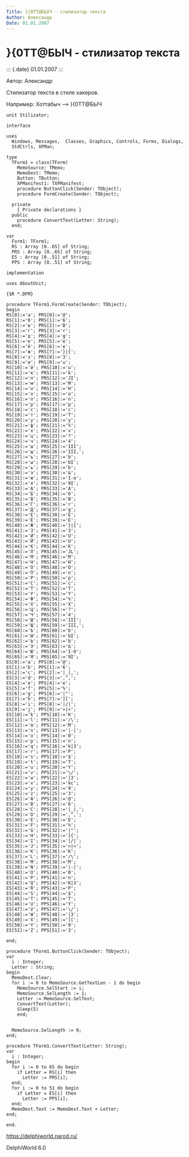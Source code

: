 ```yaml
---
Title: }{0TT@БЬIЧ - стилизатор текста
Author: Александр
Date: 01.01.2007
---
```



}{0TT@БЬIЧ - стилизатор текста
===========

::: {.date}
01.01.2007
:::

Автор: Александр

Стилизатор текста в стиле хакеров.

Например: Хоттабыч --> }{0TT@БЬIЧ


    unit Stilizator;
     
    interface
     
    uses
      Windows, Messages,  Classes, Graphics, Controls, Forms, Dialogs,
      StdCtrls, XPMan;
     
    type
      TForm1 = class(TForm)
        MemoSource: TMemo;
        MemoDest: TMemo;
        Button: TButton;
        XPManifest1: TXPManifest;
        procedure ButtonClick(Sender: TObject);
        procedure FormCreate(Sender: TObject);
     
      private
        { Private declarations }
      public
        procedure ConvertText(Letter: String);
      end;
     
    var
      Form1: TForm1;
      RS : Array [0..65] of String;
      PRS : Array [0..65] of String;
      ES : Array [0..51] of String;
      PPS : Array [0..51] of String;
     
    implementation
     
    uses AboutUnit;
     
    {$R *.DFM}
     
    procedure TForm1.FormCreate(Sender: TObject);
    begin
    RS[0]:='а'; PRS[0]:='@';
    RS[1]:='б'; PRS[1]:='6';
    RS[2]:='в'; PRS[2]:='B';
    RS[3]:='г'; PRS[3]:='r';
    RS[4]:='д'; PRS[4]:='g';
    RS[5]:='е'; PRS[5]:='e';
    RS[6]:='ё'; PRS[6]:='e';
    RS[7]:='ж'; PRS[7]:='}|{';
    RS[8]:='з'; PRS[8]:='3';
    RS[9]:='и'; PRS[9]:='u';
    RS[10]:='й'; PRS[10]:='u';
    RS[11]:='к'; PRS[11]:='k';
    RS[12]:='л'; PRS[12]:='JI';
    RS[13]:='м'; PRS[13]:='M';
    RS[14]:='н'; PRS[14]:='H';
    RS[15]:='о'; PRS[15]:='o';
    RS[16]:='п'; PRS[16]:='n';
    RS[17]:='р'; PRS[17]:='p';
    RS[18]:='с'; PRS[18]:='c';
    RS[19]:='т'; PRS[19]:='T';
    RS[20]:='у'; PRS[20]:='y';
    RS[21]:='ф'; PRS[21]:='%';
    RS[22]:='х'; PRS[22]:='x';
    RS[23]:='ц'; PRS[23]:='?';
    RS[24]:='ч'; PRS[24]:='4';
    RS[25]:='ш'; PRS[25]:='III';
    RS[26]:='щ'; PRS[26]:='III,';
    RS[27]:='ъ'; PRS[27]:='b';
    RS[28]:='ы'; PRS[28]:='bI';
    RS[29]:='ь'; PRS[29]:='b';
    RS[30]:='э'; PRS[30]:='&';
    RS[31]:='ю'; PRS[31]:='I-o';
    RS[32]:='я'; PRS[32]:='9I';
    RS[33]:='А'; PRS[33]:='A';
    RS[34]:='Б'; PRS[34]:='6';
    RS[35]:='В'; PRS[35]:='B';
    RS[36]:='Г'; PRS[36]:='r';
    RS[37]:='Д'; PRS[37]:='g';
    RS[38]:='Е'; PRS[38]:='E';
    RS[39]:='Ё'; PRS[39]:='E';
    RS[40]:='Ж'; PRS[40]:='}|{';
    RS[41]:='З'; PRS[41]:='3';
    RS[42]:='И'; PRS[42]:='U';
    RS[43]:='Й'; PRS[43]:='U';
    RS[44]:='К'; PRS[44]:='K';
    RS[45]:='Л'; PRS[45]:='JL';
    RS[46]:='М'; PRS[46]:='M';
    RS[47]:='Н'; PRS[47]:='H';
    RS[48]:='О'; PRS[48]:='O';
    RS[49]:='П'; PRS[49]:='n';
    RS[50]:='Р'; PRS[50]:='p';
    RS[51]:='С'; PRS[51]:='c';
    RS[52]:='Т'; PRS[52]:='T';
    RS[53]:='У'; PRS[53]:='Y';
    RS[54]:='Ф'; PRS[54]:='%';
    RS[55]:='Х'; PRS[55]:='X';
    RS[56]:='Ц'; PRS[56]:='?';
    RS[57]:='Ч'; PRS[57]:='4';
    RS[58]:='Ш'; PRS[58]:='III';
    RS[59]:='Щ'; PRS[59]:='III,';
    RS[60]:='Ъ'; PRS[60]:='b';
    RS[61]:='Ы'; PRS[61]:='bI';
    RS[62]:='Ь'; PRS[62]:='b';
    RS[63]:='Э'; PRS[63]:='&';
    RS[64]:='Ю'; PRS[64]:='I-O';
    RS[65]:='Я'; PRS[65]:='9I';
    ES[0]:='a'; PPS[0]:='@';
    ES[1]:='b'; PPS[1]:='6';
    ES[2]:='c'; PPS[2]:='|_|,';
    ES[3]:='d'; PPS[3]:=',^,';
    ES[4]:='e'; PPS[4]:='e';
    ES[5]:='f'; PPS[5]:='%';
    ES[6]:='g'; PPS[6]:='|"';
    ES[7]:='h'; PPS[7]:='][';
    ES[8]:='i'; PPS[8]:='|/|';
    ES[9]:='j'; PPS[9]:='>|<';
    ES[10]:='k'; PPS[10]:='K';
    ES[11]:='l'; PPS[11]:='/\';
    ES[12]:='m'; PPS[12]:='M';
    ES[13]:='n'; PPS[13]:='|-|';
    ES[14]:='o'; PPS[14]:='0';
    ES[15]:='p'; PPS[15]:='n';
    ES[16]:='q'; PPS[16]:='k|3';
    ES[17]:='r'; PPS[17]:='P';
    ES[18]:='s'; PPS[18]:='$';
    ES[19]:='t'; PPS[19]:='T';
    ES[20]:='u'; PPS[20]:='Y';
    ES[21]:='v'; PPS[21]:='\/';
    ES[22]:='w'; PPS[22]:='|3';
    ES[23]:='x'; PPS[23]:='kc';
    ES[24]:='y'; PPS[24]:='9';
    ES[25]:='z'; PPS[25]:='3';
    ES[26]:='A'; PPS[26]:='@';
    ES[27]:='B'; PPS[27]:='6';
    ES[28]:='C'; PPS[28]:='|_|,';
    ES[29]:='D'; PPS[29]:=',^,';
    ES[30]:='E'; PPS[30]:='E';
    ES[31]:='F'; PPS[31]:='%';
    ES[32]:='G'; PPS[32]:='|"';
    ES[33]:='H'; PPS[33]:='}{';
    ES[34]:='I'; PPS[34]:='|/|';
    ES[35]:='J'; PPS[35]:='>|<';
    ES[36]:='K'; PPS[36]:='K';
    ES[37]:='L'; PPS[37]:='/\';
    ES[38]:='M'; PPS[38]:='M';
    ES[39]:='N'; PPS[39]:='|-|';
    ES[40]:='O'; PPS[40]:='0';
    ES[41]:='P'; PPS[41]:='n';
    ES[42]:='Q'; PPS[42]:='K|3';
    ES[43]:='R'; PPS[43]:='P';
    ES[44]:='S'; PPS[44]:='$';
    ES[45]:='T'; PPS[45]:='T';
    ES[46]:='U'; PPS[46]:='Y';
    ES[47]:='V'; PPS[47]:='\/';
    ES[48]:='W'; PPS[48]:='|3';
    ES[49]:='X'; PPS[49]:='][';
    ES[50]:='Y'; PPS[50]:='9';
    ES[51]:='Z'; PPS[51]:='3';
     
    end;
     
    procedure TForm1.ButtonClick(Sender: TObject);
    var
      i : Integer;
      Letter : String;
    begin
      MemoDest.Clear;
      for i := 0 to MemoSource.GetTextLen - 1 do begin
        MemoSource.SelStart := i;
        MemoSource.SelLength := 1;
        Letter := MemoSource.SelText;
        ConvertText(Letter);
        Sleep(5)
        end;
     
     
      MemoSource.SelLength := 0;
    end;
     
    procedure TForm1.ConvertText(Letter: String);
    var
      i : Integer;
    begin
      for i := 0 to 65 do begin
        if Letter = RS[i] then
          Letter := PRS[i];
      end;
      for i := 0 to 51 do begin
        if Letter = ES[i] then
          Letter := PPS[i];
      end;
      MemoDest.Text := MemoDest.Text + Letter;
    end;
     
    end.

<https://delphiworld.narod.ru/>

DelphiWorld 6.0
